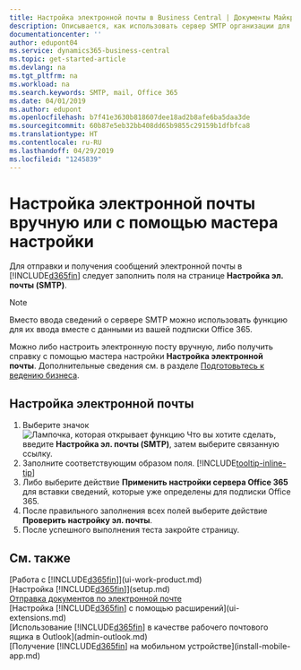 ```yaml
---
title: Настройка электронной почты в Business Central | Документы Майкрософт
description: Описывается, как использовать сервер SMTP организации для отправки и получения сообщений электронной почты в Business Central либо как использовать настройки сервера электронной почты, созданные в подписке Office 365.
documentationcenter: ''
author: edupont04
ms.service: dynamics365-business-central
ms.topic: get-started-article
ms.devlang: na
ms.tgt_pltfrm: na
ms.workload: na
ms.search.keywords: SMTP, mail, Office 365
ms.date: 04/01/2019
ms.author: edupont
ms.openlocfilehash: b7f41e3630b818607dee18ad2b8afe6ba5daa3de
ms.sourcegitcommit: 60b87e5eb32bb408dd65b9855c29159b1dfbfca8
ms.translationtype: HT
ms.contentlocale: ru-RU
ms.lasthandoff: 04/29/2019
ms.locfileid: "1245839"
---
```

# <a name="set-up-email-manually-or-using-the-assisted-setup"></a>Настройка электронной почты вручную или с помощью мастера настройки
Для отправки и получения сообщений электронной почты в [!INCLUDE[d365fin](includes/d365fin_md.md)] следует заполнить поля на странице **Настройка эл. почты (SMTP)**.

> [!NOTE]  
>   Вместо ввода сведений о сервере SMTP можно использовать функцию для их ввода вместе с данными из вашей подписки Office 365.

Можно либо настроить электронную посту вручную, либо получить справку с помощью мастера настройки **Настройка электронной почты**. Дополнительные сведения см. в разделе [Подготовьтесь к ведению бизнеса](ui-get-ready-business.md).  

## <a name="to-set-up-email"></a>Настройка электронной почты
1. Выберите значок ![Лампочка, которая открывает функцию Что вы хотите сделать](media/ui-search/search_small.png "Что вы хотите сделать"), введите **Настройка эл. почты (SMTP)**, затем выберите связанную ссылку.
2. Заполните соответствующим образом поля. [!INCLUDE[tooltip-inline-tip](includes/tooltip-inline-tip_md.md)]
3. Либо выберите действие **Применить настройки сервера Office 365** для вставки сведений, которые уже определены для подписки Office 365.
4. После правильного заполнения всех полей выберите действие **Проверить настройку эл. почты**.
5. После успешного выполнения теста закройте страницу.

## <a name="see-also"></a>См. также  
[Работа с [!INCLUDE[d365fin](includes/d365fin_md.md)]](ui-work-product.md)  
[Настройка [!INCLUDE[d365fin](includes/d365fin_md.md)]](setup.md)  
[Отправка документов по электронной почте](ui-how-send-documents-email.md)  
[Настройка [!INCLUDE[d365fin](includes/d365fin_md.md)] с помощью расширений](ui-extensions.md)  
[Использование [!INCLUDE[d365fin](includes/d365fin_md.md)] в качестве рабочего почтового ящика в Outlook](admin-outlook.md)  
[Получение [!INCLUDE[d365fin](includes/d365fin_md.md)] на мобильном устройстве](install-mobile-app.md)
